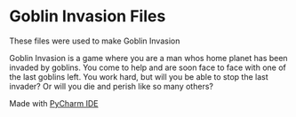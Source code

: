# Goblin Invasion Files
These files were used to make Goblin Invasion

Goblin Invasion is a game where you are a man whos home planet has been invaded by goblins. You come to help and are soon face to face with one of the last goblins left. You work hard, but will you be able to stop the last invader? Or will you die and perish like so many others?


Made with [PyCharm IDE](https://www.jetbrains.com/pycharm/download/#section=windows)
